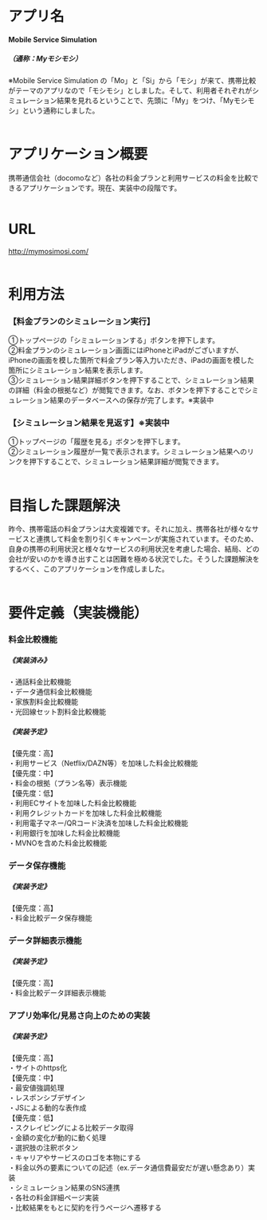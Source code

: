 # アプリ名
#### Mobile Service Simulation
##### （通称：Myモシモシ）
※Mobile Service Simulation
の「Mo」と「Si」から「モシ」が来て、携帯比較がテーマのアプリなので「モシモシ」としました。そして、利用者それぞれがシミュレーション結果を見れるということで、先頭に「My」をつけ、「Myモシモシ」という通称にしました。
<br>
<br>

# アプリケーション概要
携帯通信会社（docomoなど）各社の料金プランと利用サービスの料金を比較できるアプリケーションです。現在、実装中の段階です。
<br>
<br>

# URL
http://mymosimosi.com/
<br>
<br>

# 利用方法
### 【料金プランのシミュレーション実行】
①トップページの「シミュレーションする」ボタンを押下します。
<br>
②料金プランのシミュレーション画面にはiPhoneとiPadがございますが、iPhoneの画面を模した箇所で料金プラン等入力いただき、iPadの画面を模した箇所にシミュレーション結果を表示します。
<br>
③シミュレーション結果詳細ボタンを押下することで、シミュレーション結果の詳細（料金の根拠など）が閲覧できます。なお、ボタンを押下することでシミュレーション結果のデータベースへの保存が完了します。※実装中
<br>

### 【シミュレーション結果を見返す】※実装中
①トップページの「履歴を見る」ボタンを押下します。
<br>
②シミュレーション履歴が一覧で表示されます。シミュレーション結果へのリンクを押下することで、シミュレーション結果詳細が閲覧できます。
<br>
<br>

# 目指した課題解決
昨今、携帯電話の料金プランは大変複雑です。それに加え、携帯各社が様々なサービスと連携して料金を割り引くキャンペーンが実施されています。そのため、自身の携帯の利用状況と様々なサービスの利用状況を考慮した場合、結局、どの会社が安いのかを導き出すことは困難を極める状況でした。そうした課題解決をするべく、このアプリケーションを作成しました。
<br>
<br>

# 要件定義（実装機能）
### 料金比較機能
##### 《実装済み》
・通話料金比較機能<br>
・データ通信料金比較機能<br>
・家族割料金比較機能<br>
・光回線セット割料金比較機能<br>

##### 《実装予定》
【優先度：高】<br>
・利用サービス（Netflix/DAZN等）を加味した料金比較機能<br>
【優先度：中】<br>
・料金の根拠（プラン名等）表示機能<br>
【優先度：低】<br>
・利用ECサイトを加味した料金比較機能<br>
・利用クレジットカードを加味した料金比較機能<br>
・利用電子マネー/QRコード決済を加味した料金比較機能<br>
・利用銀行を加味した料金比較機能<br>
・MVNOを含めた料金比較機能<br>

### データ保存機能
##### 《実装予定》
【優先度：高】<br>
・料金比較データ保存機能<br>

### データ詳細表示機能
##### 《実装予定》
【優先度：高】<br>
・料金比較データ詳細表示機能<br>

### アプリ効率化/見易さ向上のための実装
##### 《実装予定》
【優先度：高】<br>
・サイトのhttps化<br>
【優先度：中】<br>
・最安値強調処理<br>
・レスポンシブデザイン<br>
・JSによる動的な表作成<br>
【優先度：低】<br>
・スクレイピングによる比較データ取得<br>
・金額の変化が動的に動く処理<br>
・選択肢の注釈ボタン<br>
・キャリアやサービスのロゴを本物にする<br>
・料金以外の要素についての記述（ex.データ通信費最安だが遅い懸念あり）実装<br>
・シミュレーション結果のSNS連携<br>
・各社の料金詳細ページ実装<br>
・比較結果をもとに契約を行うページへ遷移する<br>
<br>



